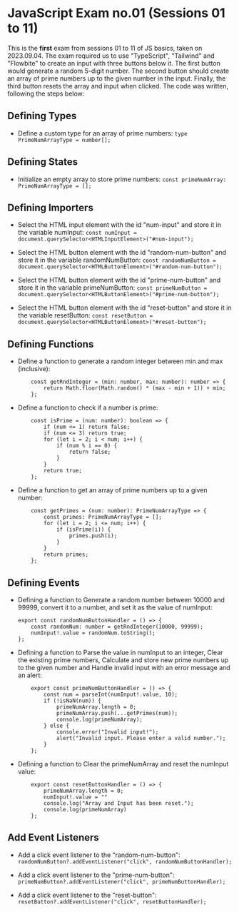 # JavaScript Exam no.01 (Sessions 01 to 11)

This is the **first** exam from sessions 01 to 11 of JS basics, taken on 2023.09.04.
The exam required us to use "TypeScript", "Tailwind" and "Flowbite" to create an input with three buttons below it. The first button would generate a random 5-digit number. The second button should create an array of prime numbers up to the given number in the input. Finally, the third button resets the array and input when clicked.
The code was written, following the steps below:

## Defining Types

- Define a custom type for an array of prime numbers:
    `type PrimeNumArrayType = number[];`

## Defining States

- Initialize an empty array to store prime numbers:
    `const primeNumArray: PrimeNumArrayType = [];`

## Defining Importers

- Select the HTML input element with the id "num-input" and store it in the variable numInput:
    `const numInput = document.querySelector<HTMLInputElement>("#num-input");`

- Select the HTML button element with the id "random-num-button" and store it in the variable randomNumButton:
    `const randomNumButton = document.querySelector<HTMLButtonElement>("#random-num-button");`

- Select the HTML button element with the id "prime-num-button" and store it in the variable primeNumButton:
    `const primeNumButton = document.querySelector<HTMLButtonElement>("#prime-num-button");`

- Select the HTML button element with the id "reset-button" and store it in the variable resetButton:
    `const resetButton = document.querySelector<HTMLButtonElement>("#reset-button");`

## Defining Functions

- Define a function to generate a random integer between min and max (inclusive):
    ```
        const getRndInteger = (min: number, max: number): number => {
            return Math.floor(Math.random() * (max - min + 1)) + min;
        };

- Define a function to check if a number is prime:
    ```
        const isPrime = (num: number): boolean => {
            if (num <= 1) return false;
            if (num <= 3) return true;
            for (let i = 2; i < num; i++) {
                if (num % i == 0) {
                    return false;
                }
            }
            return true;
        };

- Define a function to get an array of prime numbers up to a given number:
    ```
        const getPrimes = (num: number): PrimeNumArrayType => {
            const primes: PrimeNumArrayType = [];
            for (let i = 2; i <= num; i++) {
                if (isPrime(i)) {
                    primes.push(i);
                }
            }
            return primes;
        };

## Defining Events

- Defining a function to Generate a random number between 10000 and 99999, convert it to a number, and set it as the value of numInput:
    ```
    export const randomNumButtonHandler = () => {
        const randomNum: number = getRndInteger(10000, 99999);
        numInput!.value = randomNum.toString();
    };

- Defining a function to Parse the value in numInput to an integer, Clear the existing prime numbers, Calculate and store new prime numbers up to the given number and Handle invalid input with an error message and an alert:
    ```
        export const primeNumButtonHandler = () => {
            const num = parseInt(numInput!.value, 10);
            if (!isNaN(num)) {
                primeNumArray.length = 0;
                primeNumArray.push(...getPrimes(num));
                console.log(primeNumArray);
            } else {
                console.error("Invalid input!");
                alert("Invalid input. Please enter a valid number.");
            }
        };

- Defining a function to Clear the primeNumArray and reset the numInput value:
    ```
        export const resetButtonHandler = () => {
            primeNumArray.length = 0;
            numInput!.value = ""
            console.log("Array and Input has been reset.");
            console.log(primeNumArray)
        };

## Add Event Listeners

- Add a click event listener to the "random-num-button":
    `randomNumButton?.addEventListener("click", randomNumButtonHandler);`

- Add a click event listener to the "prime-num-button":
    `primeNumButton?.addEventListener("click", primeNumButtonHandler);`

- Add a click event listener to the "reset-button":
    `resetButton?.addEventListener("click", resetButtonHandler);`